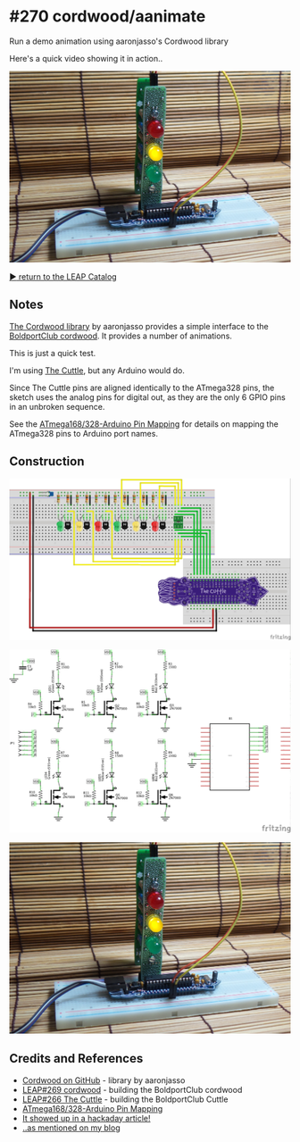 # #270 cordwood/aanimate

Run a demo animation using aaronjasso's Cordwood library

Here's a quick video showing it in action..

[![Build](./assets/aanimate_build.jpg?raw=true)](http://www.youtube.com/watch?v=0WyH_XYZ9tg)

[:arrow_forward: return to the LEAP Catalog](http://leap.tardate.com)

## Notes

[The Cordwood library](https://github.com/aaronjasso/Cordwood) by aaronjasso provides a simple interface
to the [BoldportClub cordwood](../). It provides a number of animations.

This is just a quick test.

I'm using [The Cuttle](../../TheCuttle), but any Arduino would do.

Since The Cuttle pins are aligned identically to the ATmega328 pins, the sketch
uses the analog pins for digital out, as they are the only 6 GPIO pins in an unbroken sequence.

See the [ATmega168/328-Arduino Pin Mapping](https://www.arduino.cc/en/Hacking/PinMapping168) for details on mapping the ATmega328 pins to Arduino port names.

## Construction

![Breadboard](./assets/aanimate_bb.jpg?raw=true)

![Schematic](./assets/aanimate_schematic.jpg?raw=true)

![Build](./assets/aanimate_build.jpg?raw=true)

## Credits and References
* [Cordwood on GitHub](https://github.com/aaronjasso/Cordwood) - library by aaronjasso
* [LEAP#269 cordwood](../) - building the BoldportClub cordwood
* [LEAP#266 The Cuttle](../../TheCuttle) - building the BoldportClub Cuttle
* [ATmega168/328-Arduino Pin Mapping](https://www.arduino.cc/en/Hacking/PinMapping168)
* [It showed up in a hackaday article!](http://hackaday.com/2017/03/24/retrotechtacular-tinkertoy-and-cordwood-in-the-pre-ic-era/)
* [..as mentioned on my blog](http://blog.tardate.com/2017/04/leap270-cordwood-aanimations.html)
